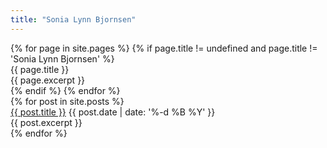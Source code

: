 ```yaml
---
title: "Sonia Lynn Bjornsen"
---
```


<div>
  {% for page in site.pages %}
    {% if page.title != undefined and page.title != 'Sonia Lynn Bjornsen' %}
      <div>{{ page.title }}</div>
      <div>{{ page.excerpt }}</div>
    {% endif %}
  {% endfor %}
</div>

<div>
  {% for post in site.posts %}
    <div>
      <a href="{{ site.url }}{{ post.url }}">{{ post.title }}</a>
      <time datetime="{{ post.date | date: '%Y-%m-%d' }}">{{ post.date | date: '%-d %B %Y' }}</time>
      <div>{{ post.excerpt }}</div>
    </div>
  {% endfor %}
</div>
